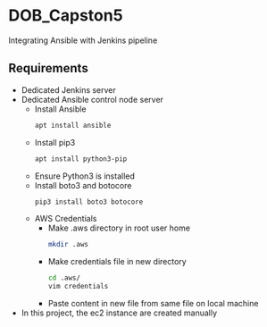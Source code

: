 # DOB_Capston5
Integrating Ansible with Jenkins pipeline

## Requirements
- Dedicated Jenkins server
- Dedicated Ansible control node server
  - Install Ansible
    ```Bash
    apt install ansible
    ```
  - Install pip3
    ```Bash
    apt install python3-pip
    ```
  - Ensure Python3 is installed
  - Install boto3 and botocore
    ```Bash
    pip3 install boto3 botocore
    ```
  - AWS Credentials
    - Make .aws directory in root user home
      ```Bash
      mkdir .aws
      ```
    - Make credentials file in new directory
      ```Bash
      cd .aws/
      vim credentials
      ```
    - Paste content in new file from same file on local machine
- In this project, the ec2 instance are created manually